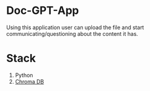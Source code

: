 # Doc-GPT-App
Using this application user can upload the file and start communicating/questioning about the content it has.


# Stack
1. Python
2. [Chroma DB](https://docs.trychroma.com/getting-started)
